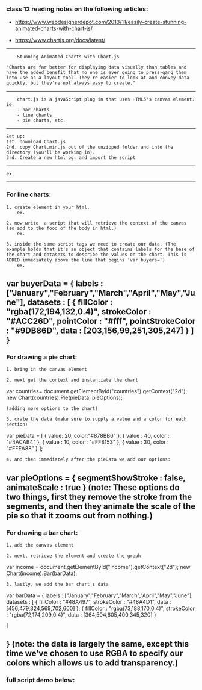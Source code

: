 ### class 12 reading notes on the following articles:

* https://www.webdesignerdepot.com/2013/11/easily-create-stunning-animated-charts-with-chart-js/

* https://www.chartjs.org/docs/latest/
___
        Stunning Animated Charts with Chart.js

    "Charts are far better for displaying data visually than tables and have the added benefit that no one is ever going to press-gang them into use as a layout tool. They’re easier to look at and convey data quickly, but they’re not always easy to create."
---
        chart.js is a javaScript plug in that uses HTML5's canvas element. ie.
        - bar charts
        - line charts
        - pie charts, etc.
---
    Set up:
    1st. download Chart.js
    2nd. copy Chart.min.js out of the unzipped folder and into the directory (you'll be working in).
    3rd. Create a new html pg. and import the script
---
    ex.

<!DOCTYPE html>
<html lang="en">
    <head>
        <meta charset="utf-8" />
        <title>Chart.js demo</title>
        <script src='Chart.min.js'></script>
    </head>
    <body>
    </body>
</html>

____
### For line charts:

    1. create element in your html.
        ex. 

<canvas id="buyers" width="600" height="400"></canvas>

    2. now write  a script that will retrieve the context of the canvas (so add to the food of the body in html.)
        ex.

<script>
    var buyers = document.getElementById('buyers').getContext('2d');
    new Chart(buyers).Line(buyerData);
</script>

    3. inside the same script tags we need to create our data. (The example holds that it's an object that contains labels for the base of the chart and datasets to describe the values on the chart. This is ADDED immediately above the line that begins 'var buyers=')
        ex.

var buyerData = {
	labels : ["January","February","March","April","May","June"],
	datasets : [
		{
			fillColor : "rgba(172,194,132,0.4)",
			strokeColor : "#ACC26D",
			pointColor : "#fff",
			pointStrokeColor : "#9DB86D",
			data : [203,156,99,251,305,247]
		}
	]
}
---
### For drawing a pie chart:

    1. bring in the canvas element

<canvas id="countries" width="600" height="400"></canvas>

    2. next get the context and instantiate the chart

var countries= document.getElementById("countries").getContext("2d");
new Chart(countries).Pie(pieData, pieOptions);

    (adding more options to the chart)

    3. crate the data (make sure to supply a value and a color for each section)

var pieData = [
	{
		value: 20,
		color:"#878BB6"
	},
	{
		value : 40,
		color : "#4ACAB4"
	},
	{
		value : 10,
		color : "#FF8153"
	},
	{
		value : 30,
		color : "#FFEA88"
	}
];

    4. and then immediately after the pieData we add our options:

var pieOptions = {
	segmentShowStroke : false,
	animateScale : true
}
    (note: These options do two things, first they remove the stroke from the segments, and then they animate the scale of the pie so that it zooms out from nothing.)
---
### For drawing a bar chart:
    1. add the canvas element

<canvas id="income" width="600" height="400"></canvas>

    2. next, retrieve the element and create the graph

var income = document.getElementById("income").getContext("2d");
new Chart(income).Bar(barData);

    3. lastly, we add the bar chart's data

var barData = {
	labels : ["January","February","March","April","May","June"],
	datasets : [
		{
			fillColor : "#48A497",
			strokeColor : "#48A4D1",
			data : [456,479,324,569,702,600]
		},
		{
			fillColor : "rgba(73,188,170,0.4)",
			strokeColor : "rgba(72,174,209,0.4)",
			data : [364,504,605,400,345,320]
		}

	]
}
    (note: the data is largely the same, except this time we’ve chosen to use RGBA to specify our colors which allows us to add transparency.)
---
### full script demo below:

<!DOCTYPE html>
<html lang="en">
    <head>
        <meta charset="utf-8" />
        <title>Chart.js demo</title>
        <!-- import plugin script -->
        <script src='Chart.min.js'></script>
    </head>
    <body>
        <!-- line chart canvas element -->
        <canvas id="buyers" width="600" height="400"></canvas>
        <!-- pie chart canvas element -->
        <canvas id="countries" width="600" height="400"></canvas>
        <!-- bar chart canvas element -->
        <canvas id="income" width="600" height="400"></canvas>
        <script>
            // line chart data
            var buyerData = {
                labels : ["January","February","March","April","May","June"],
                datasets : [
                {
                    fillColor : "rgba(172,194,132,0.4)",
                    strokeColor : "#ACC26D",
                    pointColor : "#fff",
                    pointStrokeColor : "#9DB86D",
                    data : [203,156,99,251,305,247]
                }
            ]
            }
            // get line chart canvas
            var buyers = document.getElementById('buyers').getContext('2d');
            // draw line chart
            new Chart(buyers).Line(buyerData);
            // pie chart data
            var pieData = [
                {
                    value: 20,
                    color:"#878BB6"
                },
                {
                    value : 40,
                    color : "#4ACAB4"
                },
                {
                    value : 10,
                    color : "#FF8153"
                },
                {
                    value : 30,
                    color : "#FFEA88"
                }
            ];
            // pie chart options
            var pieOptions = {
                 segmentShowStroke : false,
                 animateScale : true
            }
            // get pie chart canvas
            var countries= document.getElementById("countries").getContext("2d");
            // draw pie chart
            new Chart(countries).Pie(pieData, pieOptions);
            // bar chart data
            var barData = {
                labels : ["January","February","March","April","May","June"],
                datasets : [
                    {
                        fillColor : "#48A497",
                        strokeColor : "#48A4D1",
                        data : [456,479,324,569,702,600]
                    },
                    {
                        fillColor : "rgba(73,188,170,0.4)",
                        strokeColor : "rgba(72,174,209,0.4)",
                        data : [364,504,605,400,345,320]
                    }
                ]
            }
            // get bar chart canvas
            var income = document.getElementById("income").getContext("2d");
            // draw bar chart
            new Chart(income).Bar(barData);
        </script>
    </body>
</html>